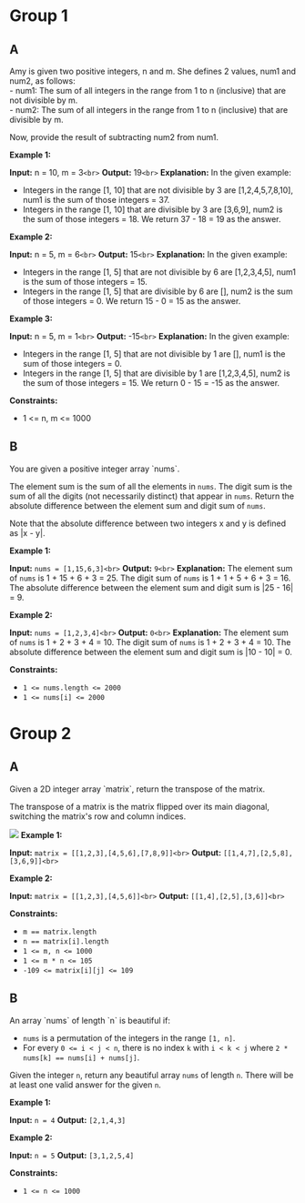 

<h1>Group 1</h1>

<h2>A</h2>
Amy is given two positive integers, n and m. She defines 2 values, num1 and num2, as follows:</br>
- num1: The sum of all integers in the range from 1 to n (inclusive) that are not divisible by m.</br>
- num2: The sum of all integers in the range from 1 to n (inclusive) that are divisible by m.

Now, provide the result of subtracting num2 from num1.

**Example 1:**

**Input:** n = 10, m = 3`<br>`
**Output:** 19`<br>`
**Explanation:**
In the given example:

- Integers in the range [1, 10] that are not divisible by 3 are [1,2,4,5,7,8,10], num1 is the sum of those integers = 37.
- Integers in the range [1, 10] that are divisible by 3 are [3,6,9], num2 is the sum of those integers = 18.
  We return 37 - 18 = 19 as the answer.

**Example 2:**

**Input:** n = 5, m = 6`<br>`
**Output:** 15`<br>`
**Explanation:**
In the given example:

- Integers in the range [1, 5] that are not divisible by 6 are [1,2,3,4,5], num1 is the sum of those integers = 15.
- Integers in the range [1, 5] that are divisible by 6 are [], num2 is the sum of those integers = 0.
  We return 15 - 0 = 15 as the answer.

**Example 3:**

**Input:** n = 5, m = 1`<br>`
**Output:** -15`<br>`
**Explanation:**
In the given example:

- Integers in the range [1, 5] that are not divisible by 1 are [], num1 is the sum of those integers = 0.
- Integers in the range [1, 5] that are divisible by 1 are [1,2,3,4,5], num2 is the sum of those integers = 15.
  We return 0 - 15 = -15 as the answer.

**Constraints:**

- 1 <= n, m <= 1000

<h2>B</h2>
You are given a positive integer array `nums`.

The element sum is the sum of all the elements in `nums`.
The digit sum is the sum of all the digits (not necessarily distinct) that appear in `nums`.
Return the absolute difference between the element sum and digit sum of `nums`.

Note that the absolute difference between two integers x and y is defined as |x - y|.

**Example 1:**

**Input:** `nums = [1,15,6,3]<br>`
**Output:** `9<br>`
**Explanation:**
The element sum of `nums` is 1 + 15 + 6 + 3 = 25.
The digit sum of `nums` is 1 + 1 + 5 + 6 + 3 = 16.
The absolute difference between the element sum and digit sum is |25 - 16| = 9.

**Example 2:**

**Input:** `nums = [1,2,3,4]<br>`
**Output:** `0<br>`
**Explanation:**
The element sum of `nums` is 1 + 2 + 3 + 4 = 10.
The digit sum of `nums` is 1 + 2 + 3 + 4 = 10.
The absolute difference between the element sum and digit sum is |10 - 10| = 0.

**Constraints:**

- `1 <= nums.length <= 2000`
- `1 <= nums[i] <= 2000`

<h1>Group 2</h1>
<h2>A</h2>
Given a 2D integer array `matrix`, return the transpose of the matrix.

The transpose of a matrix is the matrix flipped over its main diagonal, switching the matrix's row and column indices.

![]()![](https://cdn.discordapp.com/attachments/777732038324256779/1164281049552015420/image.png?ex=6542a439&is=65302f39&hm=ede6732aa5730ec719b7e7ecb828a70977224ba57b3225ae0de9f0227853d17a&)
**Example 1:**

**Input:** `matrix = [[1,2,3],[4,5,6],[7,8,9]]<br>`
**Output:** `[[1,4,7],[2,5,8],[3,6,9]]<br>`

**Example 2:**

**Input:** `matrix = [[1,2,3],[4,5,6]]<br>`
**Output:** `[[1,4],[2,5],[3,6]]<br>`

**Constraints:**

- `m == matrix.length`
- `n == matrix[i].length`
- `1 <= m, n <= 1000`
- `1 <= m * n <= 105`
- `-109 <= matrix[i][j] <= 109`

<h2>B</h2>
An array `nums` of length `n` is beautiful if:

- `nums` is a permutation of the integers in the range `[1, n]`.
- For every `0 <= i < j < n`, there is no index `k` with `i < k < j` where `2 * nums[k] == nums[i] + nums[j]`.

Given the integer `n`, return any beautiful array `nums` of length `n`. There will be at least one valid answer for the given `n`.

**Example 1:**

**Input:** `n = 4`
**Output:** `[2,1,4,3]`

**Example 2:**

**Input:** `n = 5`
**Output:** `[3,1,2,5,4]`

**Constraints:**

- `1 <= n <= 1000`
